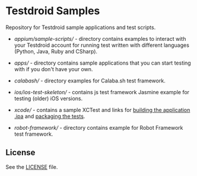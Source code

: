 # Testdroid Samples

Repository for Testdroid sample applications and test scripts.

* *appium/sample-scripts/* - directory contains examples to interact with your
Testdroid account for running test written with different languages
(Python, Java, Ruby and CSharp).

* *apps/* - directory contains sample applications that you can start testing
with if you don't have your own.

* *calabash/* - directory examples for Calaba.sh test framework.

* *ios/ios-test-skeleton/* - contains js test framework Jasmine example
for testing (older) iOS versions.

* *xcode/* - contains a sample XCTest and links for [building the application .ipa]({{site.github.url}}/xcode/ipa/) and [packaging the tests]({{site.github.url}}/xcode/xctest).

* *robot-framework/* - directory contains example for Robot Framework test framework.


## License

See the [LICENSE](LICENSE) file.

